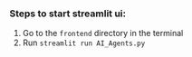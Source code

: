 ### Steps to start streamlit ui:

1. Go to the `frontend` directory in the terminal
2. Run `streamlit run AI_Agents.py`